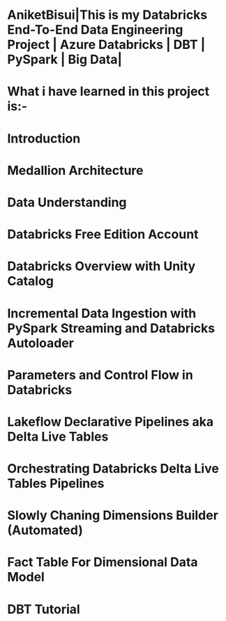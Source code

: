# AniketBisui|This is my Databricks End-To-End Data Engineering Project | Azure Databricks | DBT | PySpark | Big Data|


# What i have learned in  this project is:-
# Introduction
# Medallion Architecture
# Data Understanding
# Databricks Free Edition Account
# Databricks Overview with Unity Catalog
# Incremental Data Ingestion with PySpark Streaming   and  Databricks Autoloader
# Parameters and Control Flow in Databricks
# Lakeflow Declarative Pipelines aka Delta Live Tables
# Orchestrating Databricks Delta Live Tables Pipelines 
# Slowly Chaning Dimensions Builder (Automated)
# Fact Table For Dimensional Data Model 
# DBT Tutorial